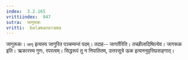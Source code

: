 ```yaml
---
index:  3.2.165
vrittiindex:  947
sutra:  जागुरूकः
vritti:  balamanorama 
---
```


जागुरूकः। `जागृ` इत्यस्य जागुरित पञ्चम्यन्तं पदम्। तदाह-- जागर्तेरिति। तच्छीलादिष्वित्येव। जागरूक इति। ऋकारस्य गुणः, रपरत्वम्। सिद्धरूपं तु न निपातितम्, उत्तरसूत्रे ऊक इत्यननुवृत्तिप्रसङ्गात्। 

